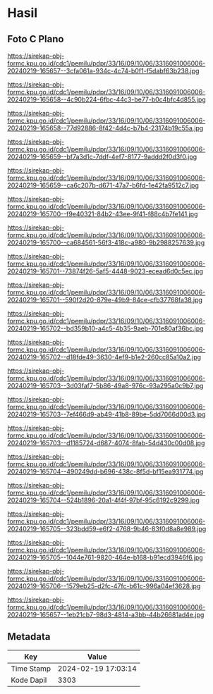 # Hasil

## Foto C Plano

https://sirekap-obj-formc.kpu.go.id/cdc1/pemilu/pdpr/33/16/09/10/06/3316091006006-20240219-165657--3cfa061a-934c-4c74-b0f1-f5dabf63b238.jpg

https://sirekap-obj-formc.kpu.go.id/cdc1/pemilu/pdpr/33/16/09/10/06/3316091006006-20240219-165658--4c90b224-6fbc-44c3-be77-b0c4bfc4d855.jpg

https://sirekap-obj-formc.kpu.go.id/cdc1/pemilu/pdpr/33/16/09/10/06/3316091006006-20240219-165658--77d92886-8f42-4d4c-b7b4-23174b19c55a.jpg

https://sirekap-obj-formc.kpu.go.id/cdc1/pemilu/pdpr/33/16/09/10/06/3316091006006-20240219-165659--bf7a3d1c-7ddf-4ef7-8177-9addd2f0d3f0.jpg

https://sirekap-obj-formc.kpu.go.id/cdc1/pemilu/pdpr/33/16/09/10/06/3316091006006-20240219-165659--ca6c207b-d671-47a7-b6fd-1e42fa9512c7.jpg

https://sirekap-obj-formc.kpu.go.id/cdc1/pemilu/pdpr/33/16/09/10/06/3316091006006-20240219-165700--f9e40321-84b2-43ee-9f41-f88c4b7fe141.jpg

https://sirekap-obj-formc.kpu.go.id/cdc1/pemilu/pdpr/33/16/09/10/06/3316091006006-20240219-165700--ca684561-56f3-418c-a980-9b2988257639.jpg

https://sirekap-obj-formc.kpu.go.id/cdc1/pemilu/pdpr/33/16/09/10/06/3316091006006-20240219-165701--73874f26-5af5-4448-9023-ecead6d0c5ec.jpg

https://sirekap-obj-formc.kpu.go.id/cdc1/pemilu/pdpr/33/16/09/10/06/3316091006006-20240219-165701--590f2d20-879e-49b9-84ce-cfb37768fa38.jpg

https://sirekap-obj-formc.kpu.go.id/cdc1/pemilu/pdpr/33/16/09/10/06/3316091006006-20240219-165702--bd359b10-a4c5-4b35-9aeb-701e80af36bc.jpg

https://sirekap-obj-formc.kpu.go.id/cdc1/pemilu/pdpr/33/16/09/10/06/3316091006006-20240219-165702--d18fde49-3630-4ef9-b1e2-260cc85a10a2.jpg

https://sirekap-obj-formc.kpu.go.id/cdc1/pemilu/pdpr/33/16/09/10/06/3316091006006-20240219-165703--3d03faf7-5b86-49a8-976c-93a295a0c9b7.jpg

https://sirekap-obj-formc.kpu.go.id/cdc1/pemilu/pdpr/33/16/09/10/06/3316091006006-20240219-165703--7ef466d9-ab49-41b8-89be-5dd7066d00d3.jpg

https://sirekap-obj-formc.kpu.go.id/cdc1/pemilu/pdpr/33/16/09/10/06/3316091006006-20240219-165703--d1185724-d687-4074-8fab-54d430c00d08.jpg

https://sirekap-obj-formc.kpu.go.id/cdc1/pemilu/pdpr/33/16/09/10/06/3316091006006-20240219-165704--490249dd-b696-438c-8f5d-bf15ea931774.jpg

https://sirekap-obj-formc.kpu.go.id/cdc1/pemilu/pdpr/33/16/09/10/06/3316091006006-20240219-165704--524b1896-20a1-4f4f-97bf-95c6192c9299.jpg

https://sirekap-obj-formc.kpu.go.id/cdc1/pemilu/pdpr/33/16/09/10/06/3316091006006-20240219-165705--323bdd59-e6f2-4768-9b46-83f0d8a8e989.jpg

https://sirekap-obj-formc.kpu.go.id/cdc1/pemilu/pdpr/33/16/09/10/06/3316091006006-20240219-165705--1044e761-9820-464e-b168-b91ecd3946f6.jpg

https://sirekap-obj-formc.kpu.go.id/cdc1/pemilu/pdpr/33/16/09/10/06/3316091006006-20240219-165706--1579eb25-d2fc-47fc-b61c-996a04ef3628.jpg

https://sirekap-obj-formc.kpu.go.id/cdc1/pemilu/pdpr/33/16/09/10/06/3316091006006-20240219-165657--1eb21cb7-98d3-4814-a3bb-44b26681ad4e.jpg


## Metadata

| Key        | Value               |
| ---------- | ------------------- |
| Time Stamp | 2024-02-19 17:03:14 |
| Kode Dapil | 3303                |



